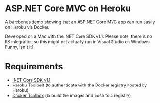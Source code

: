 # ASP.NET Core MVC on Heroku

A barebones demo showing that an ASP.NET Core MVC app can run easily on Heroku via Docker.

Developed on a Mac with the .NET Core SDK v1.1. Please note, there is no IIS integration so this might not actually run in Visual Studio on Windows. Funny, isn't it?

# Requirements

- [.NET Core SDK v1.1](https://www.microsoft.com/net/download/core#/current)
- [Heroku Toolbelt](https://toolbelt.heroku.com/) (to authenticate with the Docker registry hosted by Heroku)
- [Docker Toolbox](https://docker.com/toolbox) (to build the images and push to a registry)
